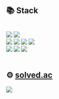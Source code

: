 <div align='left'>

## 📚 Stack
<br/>
<div algin = left>
  <img src="https://img.shields.io/badge/typescript-3178C6?style=for-the-badge&logo=typescript&logoColor=white">
  <img src="https://img.shields.io/badge/npm-CB3837?style=for-the-badge&logo=npm&logoColor=white">
  <br/>
  <img src="https://img.shields.io/badge/nestjs-E0234E?style=for-the-badge&logo=nestjs&logoColor=white">
  <img src="https://img.shields.io/badge/jest-C21325?style=for-the-badge&logo=jest&logoColor=white">
  <img src="https://img.shields.io/badge/prisma-2D3748?style=for-the-badge&logo=prisma&logoColor=white">  
  <img src="https://img.shields.io/badge/graphql-E10098?style=for-the-badge&logo=graphql&logoColor=white">
  <br/>
  <img src="https://img.shields.io/badge/mysql-4479A1?style=for-the-badge&logo=mysql&logoColor=white">
  <img src="https://img.shields.io/badge/postgresql-4169E1?style=for-the-badge&logo=postgresql&logoColor=white">
  <img src="https://img.shields.io/badge/redis-DC382D?style=for-the-badge&logo=redis&logoColor=white">
  <br/>
</div>

<br/>

## ⚙️ [solved.ac](https://solved.ac/profile/rlaehdwns99)

<img align="center" src="http://mazassumnida.wtf/api/generate_badge?boj=rlaehdwns99"/>

<br/>
